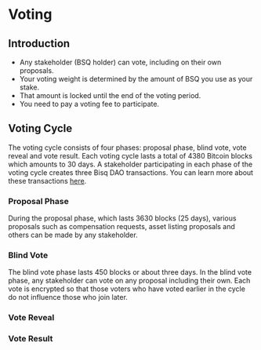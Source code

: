 # Voting

## Introduction
- Any stakeholder (BSQ holder) can vote, including on their own proposals.
- Your voting weight is determined by the amount of BSQ you use as your stake. 
- That amount is locked until the end of the voting period. 
- You need to pay a voting fee to participate.

## Voting Cycle
The voting cycle consists of four phases: proposal phase, blind vote, vote reveal and vote result. Each voting cycle lasts a total of 4380 Bitcoin blocks which amounts to 30 days. A stakeholder participating in each phase of the voting cycle creates three Bisq DAO transactions. You can learn more about these transactions [here](bisdaoqtx.md). 

### Proposal Phase
During the proposal phase, which lasts 3630 blocks (25 days), various proposals such as compensation requests, asset listing proposals and others can be made by any stakeholder. 

### Blind Vote 
The blind vote phase lasts 450 blocks or about three days. In the blind vote phase, any stakeholder can vote on any proposal including their own. Each vote is encrypted so that those voters who have voted earlier in the cycle do not influence those who join later.  

### Vote Reveal

### Vote Result

